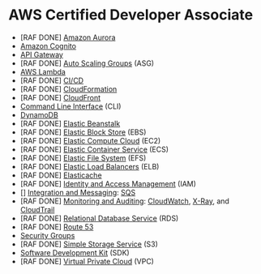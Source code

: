 # AWS Certified Developer Associate

* [RAF DONE] [Amazon Aurora](Amazon-Aurora.md)
* [Amazon Cognito](Amazon-Cognito.md)
* [API Gateway](API-Gateway.md)
* [RAF DONE] [Auto Scaling Groups](ASG--Auto-Scaling-Groups.md) (ASG)
* [AWS Lambda](AWS-Lambda.md)
* [RAF DONE] [CI/CD](CICD.md)
* [RAF DONE] [CloudFormation](CloudFormation.md)
* [RAF DONE] [CloudFront](CouldFront.md)
* [Command Line Interface](CLI--Command-Line-Interface.md) (CLI)
* [DynamoDB](DynamoDB.md)
* [RAF DONE] [Elastic Beanstalk](Elastic-Beanstalk.md)
* [RAF DONE] [Elastic Block Store](EBS-Volumes.md) (EBS)
* [RAF DONE] [Elastic Compute Cloud](EC2--Virtual-Machines.md) (EC2)
* [RAF DONE] [Elastic Container Service](ECS--Elastic-Container-Service.md) (ECS)
* [RAF DONE] [Elastic File System](EFS--Elastic-File-System.md) (EFS)
* [RAF DONE] [Elastic Load Balancers](ELB--Elastic-Load-Balancers.md) (ELB)
* [RAF DONE] [Elasticache](Elasticache.md)
* [RAF DONE] [Identity and Access Management](IAM--Identity-and-Access-Management.md) (IAM)
* [] [Integration and Messaging](Integration-and-Messaging.md): [SQS](Integration-and-Messaging.md#amazon-sqs)
* [RAF DONE] [Monitoring and Auditing](AWS-Monitoring-and-Auditing.md):  [CloudWatch](AWS-Monitoring-and-Auditing.md#aws-cloudwatch), [X-Ray](AWS-Monitoring-and-Auditing.md#aws-x-ray), and [CloudTrail](AWS-Monitoring-and-Auditing.md#aws-cloudtrail)
* [RAF DONE] [Relational Database Service](RDS--Relational-Database-Service.md) (RDS)
* [RAF DONE] [Route 53](Route-53.md)
* [Security Groups](Security-Groups.md)
* [RAF DONE] [Simple Storage Service](S3--Simple-Storage-Service--Buckets.md) (S3)
* [Software Development Kit](SDK--Software-Development-Kit.md) (SDK)
* [RAF DONE] [Virtual Private Cloud](VPC--Virtual-Private-Cloud.md) (VPC)

